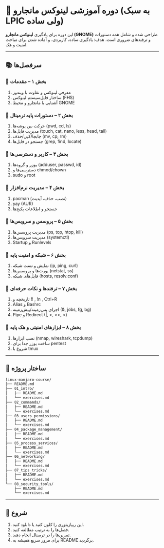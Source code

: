 # 🐧 دوره آموزشی لینوکس مانجارو (به سبک LPIC ولی ساده)

این دوره برای یادگیری **لینوکس مانجارو (GNOME)** طراحی شده و شامل همه دستورات و ترفندهای ضروری است.
هدف: یادگیری ساده، کاربردی، و آماده شدن برای مباحث امنیت و هک.

---

## 📚 سرفصل‌ها
### 🔹 بخش ۱ – مقدمات  
1. معرفی لینوکس و تفاوت با ویندوز  
2. ساختار فایل‌سیستم لینوکس (FHS)  
3. آشنایی با مانجارو و محیط GNOME  

### 🔹 بخش ۲ – دستورات پایه ترمینال  
1. حرکت بین پوشه‌ها (pwd, cd, ls)  
2. مدیریت فایل‌ها (touch, cat, nano, less, head, tail)  
3. جابجا/کپی/حذف (mv, cp, rm)  
4. جستجو در فایل‌ها (grep, find, locate)  

### 🔹 بخش ۳ – کاربر و دسترسی‌ها  
1. یوزر و گروه‌ها (adduser, passwd, id)  
2. دسترسی‌ها و chmod/chown  
3. sudo و root  

### 🔹 بخش ۴ – مدیریت نرم‌افزار  
1. pacman (نصب، حذف، آپدیت)  
2. yay (AUR)  
3. جستجو و اطلاعات پکیج‌ها  

### 🔹 بخش ۵ – پروسس و سرویس‌ها  
1. مدیریت پروسس‌ها (ps, top, htop, kill)  
2. مدیریت سرویس‌ها (systemctl)  
3. Startup و Runlevels  

### 🔹 بخش ۶ – شبکه و امنیت پایه  
1. نمایش و تست شبکه (ip, ping, curl)  
2. پورت‌ها و پروسس‌ها (netstat, ss)  
3. فایل‌های شبکه (hosts, resolv.conf)  

### 🔹 بخش ۷ – ترفندها و نکات حرفه‌ای  
1. تاریخچه و !! , !n , Ctrl+R  
2. Alias و Bashrc  
3. اجرای پس‌زمینه/پیش‌زمینه (&, jobs, fg, bg)  
4. Pipe و Redirect (|, >, >>, <)  

### 🔹 بخش ۸ – ابزارهای امنیتی و هک پایه  
1. نصب ابزارها (nmap, wireshark, tcpdump)  
2. ساخت یوزر جدا برای pentest  
3. شروع با tmux  

---

## 📂 ساختار پروژه
```bash
linux-manjaro-course/
├── README.md              
├── 01_intro/
│   ├── README.md            
│   └── exercises.md        
├── 02_commands/
│   ├── README.md
│   └── exercises.md
├── 03_users_permissions/
│   ├── README.md
│   └── exercises.md
├── 04_package_management/
│   ├── README.md
│   └── exercises.md
├── 05_process_services/
│   ├── README.md
│   └── exercises.md
├── 06_networking/
│   ├── README.md
│   └── exercises.md
├── 07_tips_tricks/
│   ├── README.md
│   └── exercises.md
└── 08_security_tools/
    ├── README.md
    └── exercises.md
```

---

## 🚀 شروع
1. این ریپازیتوری را کلون کنید یا دانلود کنید.  
2. فصل‌ها را به ترتیب مطالعه کنید.  
3. تمرین‌ها را در ترمینال انجام دهید.  
4. برای مرور سریع همیشه به README برگردید.  
